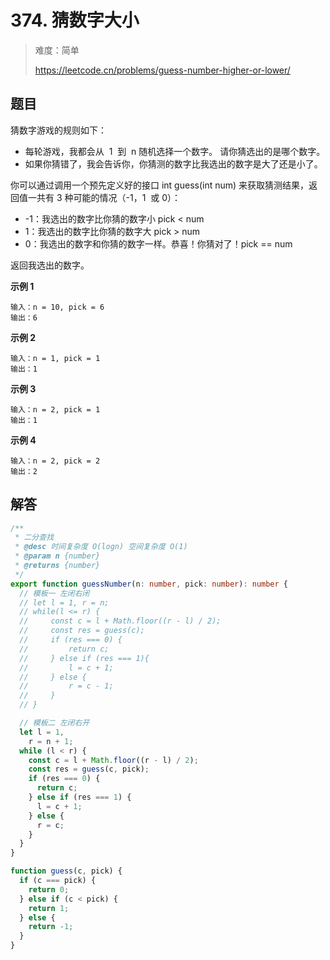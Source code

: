 # 374. 猜数字大小

> 难度：简单
>
> https://leetcode.cn/problems/guess-number-higher-or-lower/

## 题目

猜数字游戏的规则如下：

- 每轮游戏，我都会从  1  到  n 随机选择一个数字。 请你猜选出的是哪个数字。
- 如果你猜错了，我会告诉你，你猜测的数字比我选出的数字是大了还是小了。

你可以通过调用一个预先定义好的接口 int guess(int num) 来获取猜测结果，返回值一共有 3 种可能的情况（-1，1  或 0）：

- -1：我选出的数字比你猜的数字小 pick < num
- 1：我选出的数字比你猜的数字大 pick > num
- 0：我选出的数字和你猜的数字一样。恭喜！你猜对了！pick == num

返回我选出的数字。

**示例 1**

```
输入：n = 10, pick = 6
输出：6
```

**示例 2**

```
输入：n = 1, pick = 1
输出：1
```

**示例 3**

```
输入：n = 2, pick = 1
输出：1
```

**示例 4**

```
输入：n = 2, pick = 2
输出：2
```

## 解答

```typescript
/**
 * 二分查找
 * @desc 时间复杂度 O(logn) 空间复杂度 O(1)
 * @param n {number}
 * @returns {number}
 */
export function guessNumber(n: number, pick: number): number {
  // 模板一 左闭右闭
  // let l = 1, r = n;
  // while(l <= r) {
  //     const c = l + Math.floor((r - l) / 2);
  //     const res = guess(c);
  //     if (res === 0) {
  //         return c;
  //     } else if (res === 1){
  //         l = c + 1;
  //     } else {
  //         r = c - 1;
  //     }
  // }

  // 模板二 左闭右开
  let l = 1,
    r = n + 1;
  while (l < r) {
    const c = l + Math.floor((r - l) / 2);
    const res = guess(c, pick);
    if (res === 0) {
      return c;
    } else if (res === 1) {
      l = c + 1;
    } else {
      r = c;
    }
  }
}

function guess(c, pick) {
  if (c === pick) {
    return 0;
  } else if (c < pick) {
    return 1;
  } else {
    return -1;
  }
}
```
